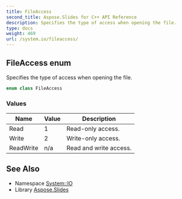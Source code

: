 ```yaml
---
title: FileAccess
second_title: Aspose.Slides for C++ API Reference
description: Specifies the type of access when opening the file.
type: docs
weight: 469
url: /system.io/fileaccess/
---
```

## FileAccess enum


Specifies the type of access when opening the file.

```cpp
enum class FileAccess
```

### Values

| Name | Value | Description |
| --- | --- | --- |
| Read | 1 | Read-only access. |
| Write | 2 | Write-only access. |
| ReadWrite | n/a | Read and write access. |

## See Also

* Namespace [System::IO](../)
* Library [Aspose.Slides](../../)